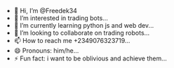 - 👋 Hi, I’m @Freedek34
- 👀 I’m interested in trading bots...
- 🌱 I’m currently learning python js and web dev...
- 💞️ I’m looking to collaborate on trading robots...
- 📫 How to reach me +2349076323719...
- 😄 Pronouns: him/he...
- ⚡ Fun fact: i want to be oblivious and achieve them...

<!---
Freedek34/Freedek34 is a ✨ special ✨ repository because its `README.md` (this file) appears on your GitHub profile.
You can click the Preview link to take a look at your changes.
--->
